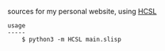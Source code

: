 sources for my personal website, using [HCSL](https://github.com/0x3444ac53/HCSL)
```
usage
-----
    $ python3 -m HCSL main.slisp
```
